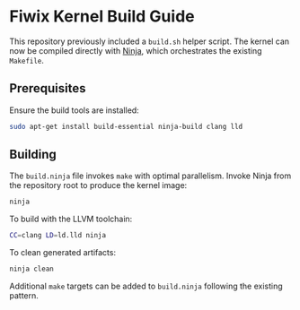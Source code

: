# Fiwix Kernel Build Guide

This repository previously included a `build.sh` helper script. The
kernel can now be compiled directly with [Ninja](https://ninja-build.org),
which orchestrates the existing `Makefile`.

## Prerequisites

Ensure the build tools are installed:

```bash
sudo apt-get install build-essential ninja-build clang lld
```

## Building

The `build.ninja` file invokes `make` with optimal parallelism. Invoke
Ninja from the repository root to produce the kernel image:

```bash
ninja
```

To build with the LLVM toolchain:

```bash
CC=clang LD=ld.lld ninja
```

To clean generated artifacts:

```bash
ninja clean
```

Additional `make` targets can be added to `build.ninja` following the
existing pattern.
